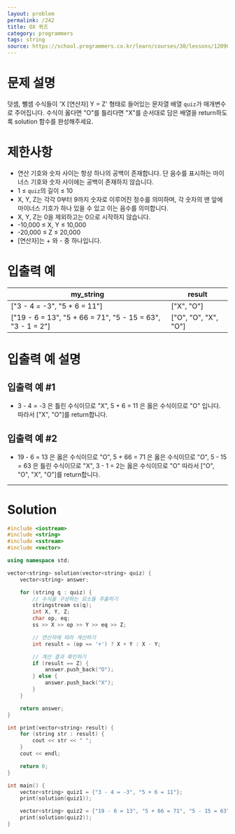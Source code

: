 ```yaml
---
layout: problem
permalink: /242
title: OX 퀴즈
category: programmers
tags: string
source: https://school.programmers.co.kr/learn/courses/30/lessons/120907
---
```


# 문제 설명

덧셈, 뺄셈 수식들이 'X [연산자] Y = Z' 형태로 들어있는 문자열 배열 `quiz`가 매개변수로 주어집니다. 수식이 옳다면 "O"를 틀리다면 "X"를 순서대로 담은 배열을 return하도록 solution 함수를 완성해주세요.

# 제한사항

- 연산 기호와 숫자 사이는 항상 하나의 공백이 존재합니다. 단 음수를 표시하는 마이너스 기호와 숫자 사이에는 공백이 존재하지 않습니다.
- 1 ≤ `quiz`의 길이 ≤ 10
- X, Y, Z는 각각 0부터 9까지 숫자로 이루어진 정수를 의미하며, 각 숫자의 맨 앞에 마이너스 기호가 하나 있을 수 있고 이는 음수를 의미합니다.
- X, Y, Z는 0을 제외하고는 0으로 시작하지 않습니다.
- -10,000 ≤ X, Y ≤ 10,000
- -20,000 ≤ Z ≤ 20,000
- [연산자]는 + 와 - 중 하나입니다.

# 입출력 예

| my_string | result |
| --- | --- |
| ["3 - 4 = -3", "5 + 6 = 11"] | ["X", "O"] |
| ["19 - 6 = 13", "5 + 66 = 71", "5 - 15 = 63", "3 - 1 = 2"] | ["O", "O", "X", "O"] |

# 입출력 예 설명

## 입출력 예 #1

- 3 - 4 = -3 은 틀린 수식이므로 "X", 5 + 6 = 11 은 옳은 수식이므로 "O" 입니다. 따라서 ["X", "O"]를 return합니다.

## 입출력 예 #2

- 19 - 6 = 13 은 옳은 수식이므로 "O", 5 + 66 = 71 은 옳은 수식이므로 "O", 5 - 15 = 63 은 틀린 수식이므로 "X", 3 - 1 = 2는 옳은 수식이므로 "O" 따라서 ["O", "O", "X", "O"]를 return합니다.

---

# Solution

```cpp
#include <iostream>
#include <string>
#include <sstream>
#include <vector>

using namespace std;

vector<string> solution(vector<string> quiz) {
    vector<string> answer;

    for (string q : quiz) {
        // 수식을 구성하는 요소들 추출하기
        stringstream ss(q);
        int X, Y, Z;
        char op, eq;
        ss >> X >> op >> Y >> eq >> Z;

        // 연산자에 따라 계산하기
        int result = (op == '+') ? X + Y : X - Y;

        // 계산 결과 확인하기
        if (result == Z) {
            answer.push_back("O");
        } else {
            answer.push_back("X");
        }
    }

    return answer;
}

int print(vector<string> result) {
    for (string str : result) {
        cout << str << " ";
    }
    cout << endl;

    return 0;
}

int main() {
    vector<string> quiz1 = {"3 - 4 = -3", "5 + 6 = 11"};
    print(solution(quiz1));

    vector<string> quiz2 = {"19 - 6 = 13", "5 + 66 = 71", "5 - 15 = 63", "3 - 1 = 2"};
    print(solution(quiz2));
}
```
